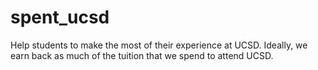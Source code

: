 # spent_ucsd
Help students to make the most of their experience at UCSD.  Ideally, we earn back as much of the tuition that we spend to attend UCSD.
